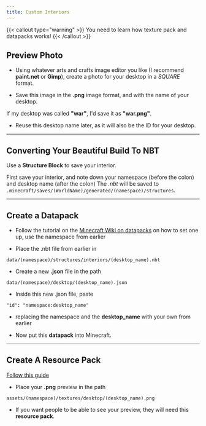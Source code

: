 ```yaml
---
title: Custom Interiors
---
```


{{< callout type="warning" >}}
  You need to learn how texture pack and datapacks works!
{{< /callout >}}

## Preview Photo
- Using whatever arts and crafts image editor you like (I recommend **paint.net** or **Gimp**), create a photo for your desktop in a *SQUARE* format.

- Save this image in the **.png** image format, and with the name of your desktop.

If my desktop was called **"war"**, I'd save it as **"war.png"**.

- Reuse this desktop name later, as it will also be the ID for your desktop.

---

## Converting Your Beautiful Build To NBT
Use a **Structure Block** to save your interior.

First save your interior, and note down your namespace (before the colon) and desktop name (after the colon)
The *.nbt* will be saved to ```.minecraft/saves/(WorldName)/generated/(namespace)/structures```.

---

## Create a Datapack
- Follow the tutorial on the [Minecraft Wiki on datapacks](https://minecraft.wiki/w/Data_pack) on how to set one up, use the namespace from earlier

- Place the .nbt file from earlier in

```data/(namespace)/structures/interiors/(desktop_name).nbt```

- Create a new **.json** file in the path

```data/(namespace)/desktop/(desktop_name).json```

- Inside this new .json file, paste

```"id": "namespace:desktop_name"```

- replacing the namespace and the **desktop_name** with your own from earlier

- Now put this **datapack** into Minecraft.

---

## Create A Resource Pack
[Follow this guide](https://minecraft.wiki/w/Tutorials/Creating_a_resource_pack)

- Place your **.png** preview in the path

```assets/(namespace)/textures/desktop/(desktop_name).png```

- If you want people to be able to see your preview, they will need this **resource pack**.